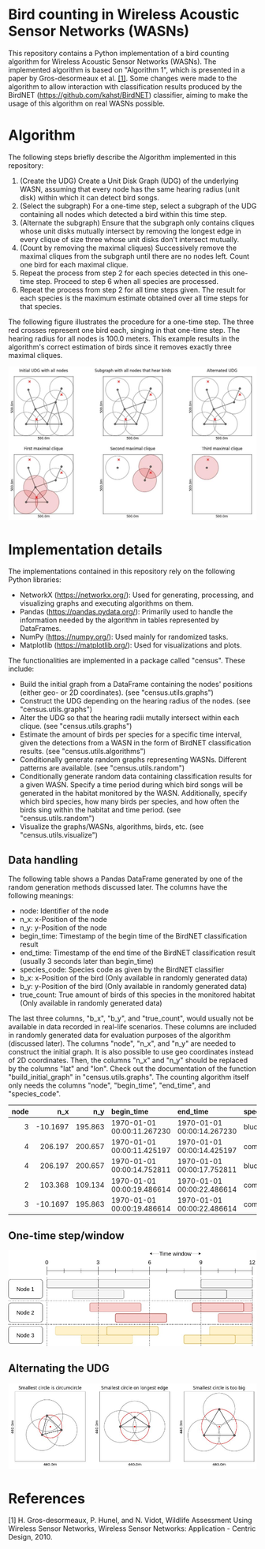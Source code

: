 # Bird counting in Wireless Acoustic Sensor Networks (WASNs)

This repository contains a Python implementation of a bird counting algorithm for Wireless Acoustic Sensor Networks (WASNs). The implemented algorithm is based on "Algorithm 1", which is presented in a paper by Gros-desormeaux et al. [[1]](#1). Some changes were made to the algorithm to allow interaction with classification results produced by the BirdNET (https://github.com/kahst/BirdNET) classifier, aiming to make the usage of this algorithm on real WASNs possible.

# Algorithm

The following steps briefly describe the Algorithm implemented in this repository:
1. (Create the UDG) Create a Unit Disk Graph (UDG) of the underlying WASN, assuming that every node has the same hearing radius (unit disk) within which it can detect bird songs.
2. (Select the subgraph) For a one-time step, select a subgraph of the UDG containing all nodes which detected a bird within this time step.
3. (Alternate the subgraph) Ensure that the subgraph only contains cliques whose unit disks mutually intersect by removing the longest edge in every clique of size three whose unit disks don't intersect mutually.
4. (Count by removing the maximal cliques) Successively remove the maximal cliques from the subgraph until there are no nodes left. Count one bird for each maximal clique.
5. Repeat the process from step 2 for each species detected in this one-time step. Proceed to step 6 when all species are processed.
6. Repeat the process from step 2 for all time steps given. The result for each species is the maximum estimate obtained over all time steps for that species.

The following figure illustrates the procedure for a one-time step. The three red crosses represent one bird each, singing in that one-time step. The hearing radius for all nodes is 100.0 meters. This example results in the algorithm's correct estimation of birds since it removes exactly three maximal cliques.

![Best-case example 1](images/best-case_example_1.jpg)

# Implementation details

The implementations contained in this repository rely on the following Python libraries:
- NetworkX (https://networkx.org/): Used for generating, processing, and visualizing graphs and executing algorithms on them.
- Pandas (https://pandas.pydata.org/): Primarily used to handle the information needed by the algorithm in tables represented by DataFrames.
- NumPy (https://numpy.org/): Used mainly for randomized tasks.
- Matplotlib (https://matplotlib.org/): Used for visualizations and plots.

The functionalities are implemented in a package called "census". These include:
- Build the initial graph from a DataFrame containing the nodes' positions (either geo- or 2D coordinates). (see "census.utils.graphs")
- Construct the UDG depending on the hearing radius of the nodes. (see "census.utils.graphs")
- Alter the UDG so that the hearing radii mutally intersect within each clique. (see "census.utils.graphs")
- Estimate the amount of birds per species for a specific time interval, given the detections from a WASN in the form of BirdNET classification results. (see "census.utils.algorithms")
- Conditionally generate random graphs representing WASNs. Different patterns are available. (see "census.utils.random")
- Conditionally generate random data containing classification results for a given WASN. Specify a time period during which bird songs will be generated in the habitat monitored by the WASN. Additionally, specify which bird species, how many birds per species, and how often the birds sing within the habitat and time period. (see "census.utils.random")
- Visualize the graphs/WASNs, algorithms, birds, etc. (see "census.utils.visualize")

## Data handling

The following table shows a Pandas DataFrame generated by one of the random generation methods discussed later. The columns have the following meanings:

- node: Identifier of the node
- n_x: x-Position of the node
- n_y: y-Position of the node
- begin_time: Timestamp of the begin time of the BirdNET classification result
- end_time: Timestamp of the end time of the BirdNET classification result (usually 3 seconds later than begin_time)
- species_code: Species code as given by the BirdNET classifier
- b_x: x-Position of the bird (Only available in randomly generated data)
- b_y: y-Position of the bird (Only available in randomly generated data)
- true_count: True amount of birds of this species in the monitored habitat (Only available in randomly generated data)

The last three columns, "b_x", "b_y", and "true_count", would usually not be available in data recorded in real-life scenarios. These columns are included in randomly generated data for evaluation purposes of the algorithm (discussed later). The columns "node", "n_x", and "n_y" are needed to construct the initial graph. It is also possible to use geo coordinates instead of 2D coordinates. Then, the columns "n_x" and "n_y" should be replaced by the columns "lat" and "lon". Check out the documentation of the function "build_initial_graph" in "census.utils.graphs". The counting algorithm itself only needs the columns "node", "begin_time", "end_time", and "species_code".

|   node |      n_x |     n_y | begin_time                 | end_time                   | species_code   |       b_x |     b_y |   true_count |
|-------:|---------:|--------:|:---------------------------|:---------------------------|:---------------|----------:|--------:|-------------:|
|      3 | -10.1697 | 195.863 | 1970-01-01 00:00:11.267230 | 1970-01-01 00:00:14.267230 | blucha1        | -104.063  | 168.628 |            2 |
|      4 | 206.197  | 200.657 | 1970-01-01 00:00:11.425197 | 1970-01-01 00:00:14.425197 | comcha         |  166.892  | 274.83  |            2 |
|      4 | 206.197  | 200.657 | 1970-01-01 00:00:14.752811 | 1970-01-01 00:00:17.752811 | blucha1        |  186.39   | 221.631 |            2 |
|      2 | 103.368  | 109.134 | 1970-01-01 00:00:19.486614 | 1970-01-01 00:00:22.486614 | comcha         |   16.5272 | 110.164 |            2 |
|      3 | -10.1697 | 195.863 | 1970-01-01 00:00:19.486614 | 1970-01-01 00:00:22.486614 | comcha         |   16.5272 | 110.164 |            2 |

## One-time step/window

![Time window example 1](images/time-window_example_1.jpg)

## Alternating the UDG

![Smallest enclosing circle example 1](images/smallest-enclosing-circle_example_1.jpg)

# References
<a id="1">[1]</a> H. Gros-desormeaux, P. Hunel, and N. Vidot, Wildlife Assessment Using Wireless Sensor Networks, Wireless Sensor Networks: Application - Centric Design, 2010.

